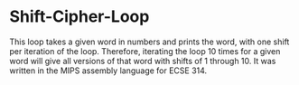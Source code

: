 # Shift-Cipher-Loop
This loop takes a given word in numbers and prints the word, with one shift per iteration of the loop.  Therefore, iterating the loop 10 times for a given word will give all versions of that word with shifts of 1 through 10.  It was written in the MIPS assembly language for ECSE 314.
